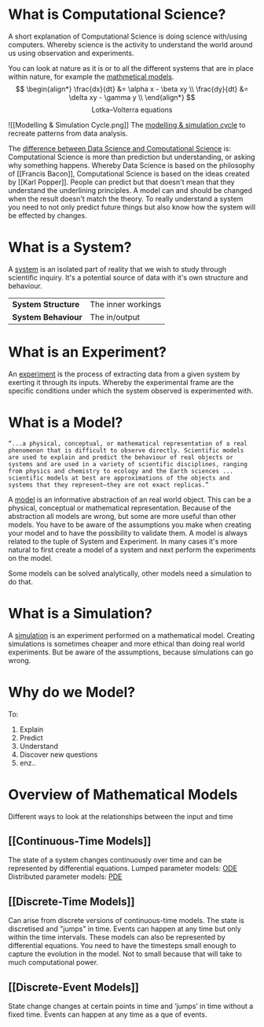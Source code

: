 # What is Computational Science?
A short explanation of Computational Science is doing science with/using computers.
Whereby science is the activity to understand the world around us using observation and experiments.

You can look at nature as it is or to all the different systems that are in place within nature, for example the [mathmetical models](Mathematical%20Model.md).
$$
\begin{align*}
\frac{dx}{dt} &= \alpha x - \beta xy \\
\frac{dy}{dt} &= \delta xy - \gamma y \\
\end{align*}
$$
$$\text{Lotka–Volterra equations}$$

![[Modelling & Simulation Cycle.png]]
The [modelling & simulation cycle](Modelling%20&%20Simulation%20Cycle.md) to recreate patterns from data analysis. 

The [difference between Data Science and Computational Science](Computational%20Science%20VS%20Data%20Science) is: Computational Science is more than prediction but understanding, or asking why something happens.
Whereby Data Science is based on the philosophy of [[Francis Bacon]], Computational Science is based on the ideas created by [[Karl Popper]].
People can predict but that doesn't mean that they understand the underlining principles.
A model can and should be changed when the result doesn't match the theory.
To really understand a system you need to not only predict future things but also know how the system will be effected by changes.

# What is a System?
A [system](System) is an isolated part of reality that we wish to study through scientific inquiry. It's a potential source of data with it's own structure and behaviour.

|                      |                    |
| -------------------- | ------------------ |
| **System Structure** | The inner workings |
| **System Behaviour** | The in/output      |

# What is an Experiment?
An [experiment](Experiment) is the process of extracting data from a given system by exerting it through its inputs. Whereby the experimental frame are the specific conditions under which the system observed is experimented with.
# What is a Model?
	“...a physical, conceptual, or mathematical representation of a real phenomenon that is difficult to observe directly. Scientific models are used to explain and predict the behaviour of real objects or systems and are used in a variety of scientific disciplines, ranging from physics and chemistry to ecology and the Earth sciences ... scientific models at best are approximations of the objects and systems that they represent—they are not exact replicas.”

A [model](Model) is an informative abstraction of an real world object. This can be a physical, conceptual or mathematical representation.
Because of the abstraction all models are wrong, but some are more useful than other models.
You have to be aware of the assumptions you make when creating your model and to have the possibility to validate them.
A model is always related to the tuple of System and Experiment.
In many cases it's more natural to first create a model of a system and next perform the experiments on the model.

Some models can be solved analytically, other models need a simulation to do that.
# What is a Simulation?
A [simulation](Simulation) is an experiment performed on a mathematical model.
Creating simulations is sometimes cheaper and more ethical than doing real world experiments. 
But be aware of the assumptions, because simulations can go wrong.
# Why do we Model?
To:
1. Explain
2. Predict
3. Understand
4. Discover new questions
5. enz..
# Overview of Mathematical Models
Different ways to look at the relationships between the input and time
## [[Continuous-Time Models]]
The state of a system changes continuously over time and can be represented by differential equations.
Lumped parameter models: [ODE](Ordinary%20Differential%20Equation)
Distributed parameter models: [PDE](Partial%20Differential%20Equation)
## [[Discrete-Time Models]]
Can arise from discrete versions of continuous-time models. The state is discretised and "jumps" in time. Events can happen at any time but only within the time intervals. These models can also be represented by differential equations.
You need to have the timesteps small enough to capture the evolution in the model. Not to small because that will take to much computational power.
## [[Discrete-Event Models]]
State change changes at certain points in time and ‘jumps’ in time without a fixed time. 
Events can happen at any time as a que of events.